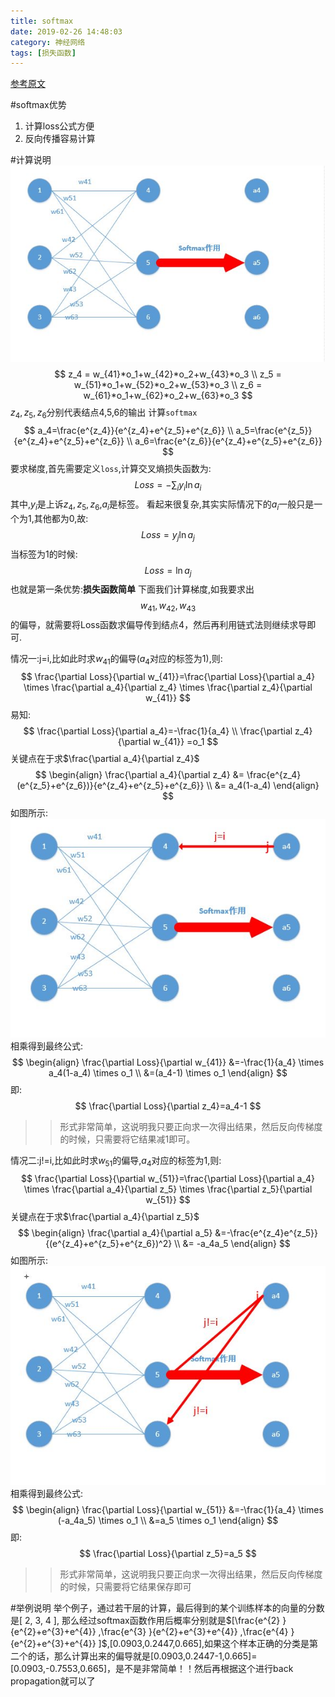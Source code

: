 ```yaml
---
title: softmax
date: 2019-02-26 14:48:03
category: 神经网络
tags: [损失函数]
---
```

[参考原文](https://zhuanlan.zhihu.com/p/25723112)
<!--more-->
#softmax优势
1. 计算loss公式方便
2. 反向传播容易计算

#计算说明
![](/img/softmax1.jpg)
$$
z_4 = w_{41}*o_1+w_{42}*o_2+w_{43}*o_3 \\
z_5 = w_{51}*o_1+w_{52}*o_2+w_{53}*o_3 \\
z_6 = w_{61}*o_1+w_{62}*o_2+w_{63}*o_3
$$
$z_4,z_5,z_6$分别代表结点4,5,6的输出
计算`softmax`
$$
a_4=\frac{e^{z_4}}{e^{z_4}+e^{z_5}+e^{z_6}} \\
a_5=\frac{e^{z_5}}{e^{z_4}+e^{z_5}+e^{z_6}} \\
a_6=\frac{e^{z_6}}{e^{z_4}+e^{z_5}+e^{z_6}}
$$
要求梯度,首先需要定义`loss`,计算交叉熵损失函数为:
$$
Loss= -\sum_i y_i\ln a_i
$$
其中,$y_i$是上诉$z_4,z_5,z_6$,$a_i$是标签。
看起来很复杂,其实实际情况下的$a_i$一般只是一个为1,其他都为0,故:
$$
Loss = y_j \ln a_j
$$
当标签为1的时候:
$$
Loss = \ln a_j
$$
也就是第一条优势:**损失函数简单**
下面我们计算梯度,如我要求出$$w_{41},w_{42},w_{43}$$的偏导，就需要将Loss函数求偏导传到结点4，然后再利用链式法则继续求导即可.

情况一:j=i,比如此时求$w_{41}$的偏导($a_4$对应的标签为1),则:
$$
\frac{\partial Loss}{\partial w_{41}}=\frac{\partial Loss}{\partial a_4} \times \frac{\partial a_4}{\partial z_4} \times \frac{\partial z_4}{\partial w_{41}}
$$
易知:
$$
\frac{\partial Loss}{\partial a_4}=-\frac{1}{a_4} \\
\frac{\partial z_4}{\partial w_{41}} =o_1
$$
关键点在于求$\frac{\partial a_4}{\partial z_4}$
$$
\begin{align}
\frac{\partial a_4}{\partial z_4} &= \frac{e^{z_4}(e^{z_5}+e^{z_6})}{e^{z_4}+e^{z_5}+e^{z_6}} \\
&= a_4(1-a_4)
\end{align}
$$
如图所示:
![](/img/softmax2.jpg)
相乘得到最终公式:
$$
\begin{align}
\frac{\partial Loss}{\partial w_{41}} &=-\frac{1}{a_4} \times a_4(1-a_4) \times o_1 \\
&=(a_4-1) \times o_1
\end{align}
$$
即:
$$
\frac{\partial Loss}{\partial z_4}=a_4-1
$$
>>形式非常简单，这说明我只要正向求一次得出结果，然后反向传梯度的时候，只需要将它结果减1即可。

情况二:j!=i,比如此时求$w_{51}$的偏导,$a_4$对应的标签为1,则:
$$
\frac{\partial Loss}{\partial w_{51}}=\frac{\partial Loss}{\partial a_4} \times \frac{\partial a_4}{\partial z_5} \times \frac{\partial z_5}{\partial w_{51}}
$$
关键点在于求$\frac{\partial a_4}{\partial z_5}$
$$
\begin{align}
\frac{\partial a_4}{\partial a_5} &=-\frac{e^{z_4}e^{z_5}}{(e^{z_4}+e^{z_5}+e^{z_6})^2} \\
&= -a_4a_5
\end{align}
$$
如图所示:
![](/img/softmax3.jpg)
相乘得到最终公式:
$$
\begin{align}
\frac{\partial Loss}{\partial w_{51}} &=-\frac{1}{a_4} \times (-a_4a_5) \times o_1 \\
&=a_5 \times o_1
\end{align}
$$
即:
$$
\frac{\partial Loss}{\partial z_5}=a_5
$$
>>形式非常简单，这说明我只要正向求一次得出结果，然后反向传梯度的时候，只需要将它结果保存即可

#举例说明
举个例子，通过若干层的计算，最后得到的某个训练样本的向量的分数是[ 2, 3, 4 ], 
那么经过softmax函数作用后概率分别就是$[\frac{e^{2} }{e^{2}+e^{3}+e^{4}} 
,\frac{e^{3} }{e^{2}+e^{3}+e^{4}} ,\frac{e^{4} }{e^{2}+e^{3}+e^{4}} ]$,[0.0903,0.2447,0.665],如果这个样本正确的分类是第二个的话，那么计算出来的偏导就是[0.0903,0.2447-1,0.665]=[0.0903,-0.7553,0.665]，是不是非常简单！！然后再根据这个进行back propagation就可以了